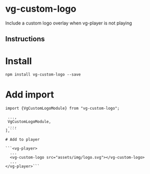 # vg-custom-logo
Include a custom logo overlay when vg-player is not playing

## Instructions
# Install
`npm install vg-custom-logo --save`

# Add import
`import {VgCustomLogoModule} from "vg-custom-logo";`
   

```imports: [
 ...,
 VgCustomLogoModule,
 ...,
],```

# Add to player

```<vg-player>
  ...
  <vg-custom-logo src="assets/img/logo.svg"></vg-custom-logo>
  ...
</vg-player>```

